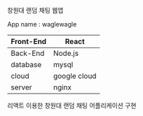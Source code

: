 창원대 랜덤 채팅 웹앱

App name : waglewagle  

|Front-End | React   |
-|-
Back-End | Node.js    
database | mysql   
cloud | google cloud  
server | nginx  

리액트 이용한 창원대 랜덤 채팅 어플리케이션 구현
